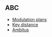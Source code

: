 ## ABC

* [Modulation plans](abc_gantt.md)
* [Key distance](key_distances.md)
* [Ambitus](ambitus.md)
